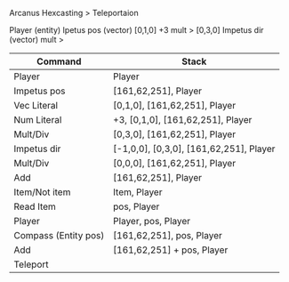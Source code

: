 Arcanus
Hexcasting > Teleportaion


Player (entity)
Ipetus pos (vector)
\[0,1,0\]
+3
mult > \[0,3,0\]
Impetus dir (vector)
mult >

| Command              | Stack                                         |
| -------------------- | --------------------------------------------- |
| Player               | Player                                        |
| Impetus pos          | \[161,62,251\], Player                        |
| Vec Literal          | \[0,1,0\], \[161,62,251\], Player             |
| Num Literal          | +3, \[0,1,0\], \[161,62,251\], Player         |
| Mult/Div             | \[0,3,0\], \[161,62,251\], Player             |
| Impetus dir          | \[-1,0,0\], \[0,3,0\], \[161,62,251\], Player |
| Mult/Div             | \[0,0,0], \[161,62,251\], Player              |
| Add                  | \[161,62,251\], Player                        |
| Item/Not item        | Item, Player                                  |
| Read Item            | pos, Player                                   |
| Player               | Player, pos, Player                           |
| Compass (Entity pos) | \[161,62,251\], pos, Player                   |
| Add                  | \[161,62,251\] + pos, Player                  |
| Teleport             |                                               |

